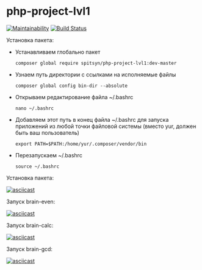 # php-project-lvl1
[![Maintainability](https://api.codeclimate.com/v1/badges/27bcc9e38fe1b32f0d50/maintainability)](https://codeclimate.com/github/yuriySpitsyn/php-project-lvl1/maintainability)
[![Build Status](https://travis-ci.org/yuriySpitsyn/php-project-lvl1.svg?branch=master)](https://travis-ci.org/yuriySpitsyn/php-project-lvl1)

Установка пакета:

- Устанавливаем глобально пакет
	 
	`composer global require spitsyn/php-project-lvl1:dev-master`
	
- Узнаем путь директории с ссылками на исполняемые файлы

	`composer global config bin-dir --absolute`

- Открываем редактирование файла ~/.bashrc

	`nano ~/.bashrc`

- Добавляем этот путь в конец файла ~/.bashrc для запуска приложений из любой точки файловой системы (вместо yur, должен быть ваш пользователь)

	`export PATH=$PATH:/home/yur/.composer/vendor/bin`
 
- Перезапускаем ~/.bashrc

	`source ~/.bashrc`

Установка пакета:

[![asciicast](https://asciinema.org/a/322133.svg)](https://asciinema.org/a/322133)

Запуск brain-even:

[![asciicast](https://asciinema.org/a/322135.svg)](https://asciinema.org/a/322135)

Запуск brain-calc:

[![asciicast](https://asciinema.org/a/322137.svg)](https://asciinema.org/a/322137)

Запуск brain-gcd:

[![asciicast](https://asciinema.org/a/322153.svg)](https://asciinema.org/a/322153)